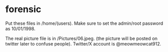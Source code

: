 # forensic
Put these files in /home/(users).
Make sure to set the admin/root password as 10/01/1998. 

The real picture file is in /Pictures/06.jpeg. (the picture will be posted on twitter later to confuse people). 
Twitter/X account is @meowmeowcat912. 
